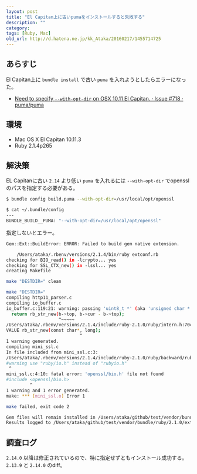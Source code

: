 ```yaml
---
layout: post
title: "El Capitan上に古いpumaをインストールすると失敗する"
description: ""
category: 
tags: [Ruby, Mac]
old_url: http://d.hatena.ne.jp/kk_Ataka/20160217/1455714725
---
```


## あらすじ

El Capitan上に `bundle install` で古い `puma` を入れようとしたらエラーになった。

- [Need to specify `--with-opt-dir` on OSX 10.11 El Capitan. · Issue #718 · puma/puma](https://github.com/puma/puma/issues/718)

## 環境

- Mac OS X El Capitan 10.11.3
- Ruby 2.1.4p265

## 解決策

EL Capitanに古い `2.14` より低い `puma` を入れるには `--with-opt-dir` でopensslのパスを指定する必要がある。

```sh
$ bundle config build.puma --with-opt-dir=/usr/local/opt/openssl
```

```sh
$ cat ~/.bundle/config
---
BUNDLE_BUILD__PUMA: "--with-opt-dir=/usr/local/opt/openssl"
```

指定しないとエラー。

```sh
Gem::Ext::BuildError: ERROR: Failed to build gem native extension.

    /Users/ataka/.rbenv/versions/2.1.4/bin/ruby extconf.rb
checking for BIO_read() in -lcrypto... yes
checking for SSL_CTX_new() in -lssl... yes
creating Makefile

make "DESTDIR=" clean

make "DESTDIR="
compiling http11_parser.c
compiling io_buffer.c
io_buffer.c:119:21: warning: passing 'uint8_t *' (aka 'unsigned char *') to parameter of type 'const char *' converts between pointers to integer types with different sign [-Wpointer-sign]
  return rb_str_new(b->top, b->cur - b->top);
                    ^~~~~~
/Users/ataka/.rbenv/versions/2.1.4/include/ruby-2.1.0/ruby/intern.h:704:29: note: passing argument to parameter here
VALUE rb_str_new(const char*, long);
                            ^
1 warning generated.
compiling mini_ssl.c
In file included from mini_ssl.c:3:
/Users/ataka/.rbenv/versions/2.1.4/include/ruby-2.1.0/ruby/backward/rubyio.h:2:2: warning: use "ruby/io.h" instead of "rubyio.h" [-W#warnings]
#warning use "ruby/io.h" instead of "rubyio.h"
 ^
mini_ssl.c:4:10: fatal error: 'openssl/bio.h' file not found
#include <openssl/bio.h>
         ^
1 warning and 1 error generated.
make: *** [mini_ssl.o] Error 1

make failed, exit code 2

Gem files will remain installed in /Users/ataka/github/test/vendor/bundle/ruby/2.1.0/gems/puma-2.13.4 for inspection.
Results logged to /Users/ataka/github/test/vendor/bundle/ruby/2.1.0/extensions/x86_64-darwin-15/2.1.0-static/puma-2.13.4/gem_make.out
```

## 調査ログ

`2.14.0` 以降は修正されているので、特に指定せずともインストール成功する。 `2.13.9` と `2.14.0` のdiff。

<script src="https://gist.github.com/gosyujin/86158483c4d6177e9f45.js"></script>
